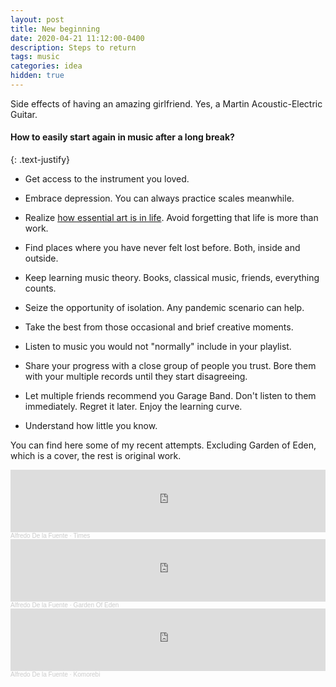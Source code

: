 ```yaml
---
layout: post
title: New beginning
date: 2020-04-21 11:12:00-0400
description: Steps to return
tags: music
categories: idea
hidden: true
---
```


<div class="img_row">
    <img class="col three" src="{{ site.baseurl }}/assets/img/guitar.jpeg" alt="" title="Guitar"/>
</div>
<div class="col three caption">
    Side effects of having an amazing girlfriend. Yes, a Martin Acoustic-Electric Guitar.
</div>


#### How to easily start again in music after a long break?
{: .text-justify}

- Get access to the instrument you loved. 

- Embrace depression. You can always practice scales meanwhile.

- Realize [how essential art is in life](https://www.youtube.com/watch?v=aS1esgRV4Rc). Avoid forgetting that life is more than work.

- Find places where you have never felt lost before. Both, inside and outside.

- Keep learning music theory. Books, classical music, friends, everything counts.

- Seize the opportunity of isolation. Any pandemic scenario can help.

- Take the best from those occasional and brief creative moments.

- Listen to music you would not "normally" include in your playlist.

- Share your progress with a close group of people you trust. Bore them with your multiple records until they start disagreeing.

- Let multiple friends recommend you Garage Band. Don't listen to them immediately. Regret it later. Enjoy the learning curve.

- Understand how little you know.


You can find here some of my recent attempts. Excluding Garden of Eden, which is a cover, the rest is original work.

<iframe width="100%" height="100" scrolling="no" frameborder="no" allow="autoplay" src="https://w.soundcloud.com/player/?url=https%3A//api.soundcloud.com/tracks/765569443&color=%23ff5500&auto_play=false&hide_related=false&show_comments=true&show_user=true&show_reposts=false&show_teaser=true&visual=true"></iframe><div style="font-size: 10px; color: #cccccc;line-break: anywhere;word-break: normal;overflow: hidden;white-space: nowrap;text-overflow: ellipsis; font-family: Interstate,Lucida Grande,Lucida Sans Unicode,Lucida Sans,Garuda,Verdana,Tahoma,sans-serif;font-weight: 100;"><a href="https://soundcloud.com/alfredo-de-la-fuente512" title="Alfredo De la Fuente" target="_blank" style="color: #cccccc; text-decoration: none;">Alfredo De la Fuente</a> · <a href="https://soundcloud.com/alfredo-de-la-fuente512/times" title="Times" target="_blank" style="color: #cccccc; text-decoration: none;">Times</a></div>


<iframe width="100%" height="100" scrolling="no" frameborder="no" allow="autoplay" src="https://w.soundcloud.com/player/?url=https%3A//api.soundcloud.com/tracks/783363727&color=%23ff5500&auto_play=false&hide_related=false&show_comments=true&show_user=true&show_reposts=false&show_teaser=true&visual=true"></iframe><div style="font-size: 10px; color: #cccccc;line-break: anywhere;word-break: normal;overflow: hidden;white-space: nowrap;text-overflow: ellipsis; font-family: Interstate,Lucida Grande,Lucida Sans Unicode,Lucida Sans,Garuda,Verdana,Tahoma,sans-serif;font-weight: 100;"><a href="https://soundcloud.com/alfredo-de-la-fuente512" title="Alfredo De la Fuente" target="_blank" style="color: #cccccc; text-decoration: none;">Alfredo De la Fuente</a> · <a href="https://soundcloud.com/alfredo-de-la-fuente512/garden-of-eden" title="Garden Of Eden" target="_blank" style="color: #cccccc; text-decoration: none;">Garden Of Eden</a></div>

<iframe width="100%" height="100" scrolling="no" frameborder="no" allow="autoplay" src="https://w.soundcloud.com/player/?url=https%3A//api.soundcloud.com/tracks/778712911&color=%23ff5500&auto_play=false&hide_related=false&show_comments=true&show_user=true&show_reposts=false&show_teaser=true&visual=true"></iframe><div style="font-size: 10px; color: #cccccc;line-break: anywhere;word-break: normal;overflow: hidden;white-space: nowrap;text-overflow: ellipsis; font-family: Interstate,Lucida Grande,Lucida Sans Unicode,Lucida Sans,Garuda,Verdana,Tahoma,sans-serif;font-weight: 100;"><a href="https://soundcloud.com/alfredo-de-la-fuente512" title="Alfredo De la Fuente" target="_blank" style="color: #cccccc; text-decoration: none;">Alfredo De la Fuente</a> · <a href="https://soundcloud.com/alfredo-de-la-fuente512/komorebi" title="Komorebi" target="_blank" style="color: #cccccc; text-decoration: none;">Komorebi</a></div>
